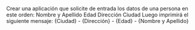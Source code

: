 Crear una aplicación que solicite de entrada los datos de una persona en este orden:
Nombre y Apellido
Edad
Dirección
Ciudad
Luego imprimirá el siguiente mensaje:
{Ciudad} - {Dirección} - {Edad} - {Nombre y Apellido}
